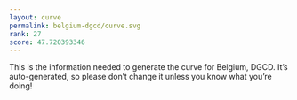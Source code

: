 ```yaml
---
layout: curve
permalink: belgium-dgcd/curve.svg
rank: 27
score: 47.720393346
---
```


This is the information needed to generate the curve for Belgium, DGCD. It’s
auto-generated, so please don’t change it unless you know what you’re
doing!

